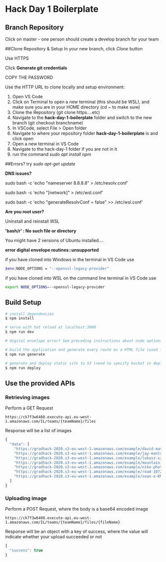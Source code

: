 # Hack Day 1 Boilerplate

## Branch Repository

Click on master - one person should create a develop branch for your team

##Clone Repository & Setup
In your new branch, click _Clone_ button

Use HTTPS

Click **Generate git credentials**

COPY THE PASSWORD

Use the HTTP URL to clone locally and setup environment:

1. Open VS Code
2. Click on Terminal to open a new terminal (this should be WSL), and make sure you are in your HOME directory (cd ~ to make sure)
3. Clone the Repository (git clone https....etc)
4. Navigate to the **hack-day-1-boilerplate** folder and switch to the new branch (git checkout branchname)
5. In VSCode, select File > Open folder
6. Navigate to where your repository folder **hack-day-1-boilerplate** is and click open
7. Open a new terminal in VS Code
8. Navigate to the hack-day-1 folder if you are not in it
9. run the command _sudo apt install npm_

##Errors?
try _sudo apt-get update_

**DNS issues?**

sudo bash -c 'echo "nameserver 8.8.8.8" > /etc/resolv.conf'

sudo bash -c 'echo "[network]" > /etc/wsl.conf'

sudo bash -c 'echo "generateResolvConf = false" >> /etc/wsl.conf'

**Are you root user?**

Uninstall and reinstall WSL

**'bash/r' : No such file or directory**

You might have 2 versions of Ubuntu installed....

**error digital envelope routines::unsupported**

if you have cloned into Windows in the terminal in VS Code use 

```bash
$env:NODE_OPTIONS = "--openssl-legacy-provider"
```

if you have cloned into WSL on the command line terminal in VS Code use

```bash
export NODE_OPTIONS=--openssl-legacy-provider
```

## Build Setup

```bash
# install dependencies
$ npm install

# serve with hot reload at localhost:3000
$ npm run dev

# digital envelope error? See preceding instructions about node options

# build the application and generate every route as a HTML file (used for static hosting).
$ npm run generate

# generate and deploy static site to S3 (need to specify bucket in deploy.sh)
$ npm run deploy
```

## Use the provided APIs

### Retrieving images

Perform a GET Request

```
https://ck7f3w6408.execute-api.eu-west-1.amazonaws.com/IL/teams/{teamName}/files
```

Response will be a list of images

```js
{
  "data": [
    "https://gradhack-2020.s3-eu-west-1.amazonaws.com/example/david-marcu-78A265wPiO4-unsplash.jpg",
    "https://gradhack-2020.s3-eu-west-1.amazonaws.com/example/jay-mantri-TFyi0QOx08c-unsplash.jpg",
    "https://gradhack-2020.s3-eu-west-1.amazonaws.com/example/lukasz-szmigiel-jFCViYFYcus-unsplash.jpg",
    "https://gradhack-2020.s3-eu-west-1.amazonaws.com/example/mountain-landscape-2031539_1280.jpg",
    "https://gradhack-2020.s3-eu-west-1.amazonaws.com/example/niko-photos-tGTVxeOr_Rs-unsplash.jpg",
    "https://gradhack-2020.s3-eu-west-1.amazonaws.com/example/road-1072823_1280.jpg",
    "https://gradhack-2020.s3-eu-west-1.amazonaws.com/example/sean-o-KMn4VEeEPR8-unsplash.jpg"
  ]
}
```

### Uploading image

Perform a POST Request, where the body is a base64 encoded image

```
https://ck7f3w6408.execute-api.eu-west-1.amazonaws.com/IL/teams/{teamName}/files/{fileName}
```

Response will be an object with a key of success, where the value will indicate whether your upload succeeded or not

```js
{
  "success": true
}
```
